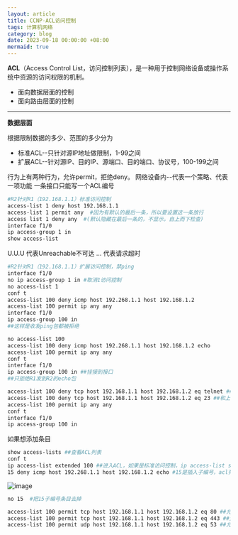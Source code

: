 ```yaml
---
layout: article
title: CCNP-ACL访问控制
tags: 计算机网络
category: blog
date: 2023-09-18 00:00:00 +08:00
mermaid: true
---
```


**ACL**（Access Control List，访问控制列表），是一种用于控制网络设备或操作系统中资源的访问权限的机制。
- 面向数据层面的控制
- 面向路由层面的控制
---
**数据层面**

根据限制数据的多少、范围的多少分为 
- 标准ACL--只针对源IP地址做限制，1-99之间
- 扩展ACL--针对源IP、目的IP、源端口、目的端口、协议号，100-199之间

行为上有两种行为，允许permit，拒绝deny。
网络设备内--代表一个策略、代表一项功能
一条接口只能写一个ACL编号
```bash
#R2针对R1（192.168.1.1）标准访问控制
access-list 1 deny host 192.168.1.1
access-list 1 permit any  #因为有默认的最后一条，所以要设置这一条放行
access list 1 deny any  #(默认隐藏在最后一条的，不显示，自上而下检查)
interface f1/0
ip access-group 1 in
show access-list
```
U.U.U 代表Unreachable不可达
... 代表请求超时

```bash
#R2针对R1（192.168.1.1）扩展访问控制，禁ping
interface f1/0
no ip access-group 1 in #取消1访问控制
no access-list 1
conf t
access-list 100 deny icmp host 192.268.1.1 host 192.168.1.2
access-list 100 permit ip any any
interface f1/0
ip access-group 100 in
##这样是收发ping包都被拒绝
```

```bash
no access-list 100
access-list 100 deny icmp host 192.268.1.1 host 192.168.1.2 echo
access-list 100 permit ip any any
conf t
interface f1/0
ip access-group 100 in ##挂接到接口
##只拒绝R1发到R2的echo包
```

```bash
access-list 100 deny tcp host 192.168.1.1 host 192.168.1.2 eq telnet ##eq=equal,拒绝telnet
access-list 100 deny tcp host 192.168.1.1 host 192.168.1.2 eq 23 ##和上面一样
access-list 100 permit ip any any
conf t
interface f1/0
ip access-group 100 in 
```

如果想添加条目

```bash
show access-lists ##查看ACL列表
conf t
ip access-list extended 100 ##进入ACL，如果是标准访问控制，ip access-list standard  1
15 deny icmp host 192.268.1.1 host 192.168.1.2 echo #15是插入子编号，acl列表有子编号10和20之间
```
![image](https://github.com/yutao517/yutao517.github.io/assets/62100249/40c51ac0-8fc0-4b6c-b7f0-c7e88fe73ce5)

```bash
no 15  #把15子编号条目去掉
```

```bash
access-list 100 permit tcp host 192.168.1.1 host 192.168.1.2 eq 80 ##允许192.168.1.1访问192.168.1.2的http网页
access-list 100 permit tcp host 192.168.1.1 host 192.168.1.2 eq 443 ##允许192.168.1.1访问192.168.1.2的https网页
access-list 100 permit udp host 192.168.1.1 host 192.168.1.2 eq 53 ##允许192.168.1.1访问192.168.1.2的DNS服务
```
